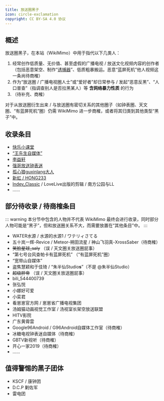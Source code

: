 ```yaml
---
title: 放送圈黑子
icon: circle-exclamation
copyright: CC BY-SA 4.0 协议
---
```


## 概述

放送圈黑子，在本站（WikiMimo）中用于指代以下几类人：

1. 经常创作低质量、无价值、甚至虚假的广播电视 / 放送文化视频内容的创作者（包括恶意架空、制作“[诱捕器](../youbuqi.md)”、低质粗暴搬运。恶意“蓝屏死机”他人视频这一条尚待商榷）
2. 作为“放送圈 / 广播电视圈人士”或“爱好者”却日常参与 / 发起“恶意反黑”、“人口普查”（指调查别人是否拉黑某人）等 **含网络暴力性质** 的行为
3. （待补充、商榷）

对于从放送圈衍生出来 / 与放送圈有密切关系的其他圈子（如钟表圈、天文圈、“有蓝屏死机”圈）仍需 WikiMimo 进一步商榷，或者将其归类到其他类型“黑子”中。

## 收录条目

- [快乐小课堂](klxkt.md)
- [“王先生自媒体”](wxszmt.md)
- [李益轩](liyixuan.md)
- [强哥放送钟表迷](qiangge.md)
- [孤心狼guxinlang大人](guxinlang.md)
- [新虹 / HONG233](xinhong.md)
- [Indev_Classic](indev-classic.md) / LoveLive出版的剪辑 / 南方公园与LL
- ……

## 部分待收录 / 待商榷条目

::: warning
本分节中包含的人物并不代表 WikiMimo 最终会进行收录，同时部分人物可能是“黑子”，但和放送圈关系不大，而需要放置在“其他条目”中。
:::

- WATER水源 / 水源的水源1 / ワテリィさてる
- 五十岚一辉-Revice / Meteor-朔田流星 / 神山飞羽真-XrossSaber（待商榷）
- ~~笑脸星球_saly~~ （误 / 天文圈关放送圈屁事）
- “第七号台风查帕卡有蓝屏死机” （“有蓝屏死机”圈）
- “宽带山自媒体”
- 盗焦慧颖和于佳琦 / “朱半仙Studio**s**”（不是 @朱半仙Studio）
- ~~超级肝帝~~ （误 / 天文圈关放送圈屁事）
- bili_544400739
- 张弘悦
- 小娜好可爱
- 小栾君
- 看崽崽官方网 / 崽崽省广播电视集团
- 汤姆猫动画视觉工作室 / 汤视室长架空放送联盟
- HITV影院
- 广东黄霄雲
- Google96Android / G96Android自媒体工作室（待商榷）
- 冰糖电视钟表迷自媒体（待商榷）
- GBTV新视听（待商榷）
- 开心一家2019（待商榷）
- ……

## 值得警惕的黑子团体

- KSCF / 康钟团
- D.C.P 剿佐军
- 雷电团

